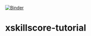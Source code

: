 [![Binder](https://mybinder.org/badge_logo.svg)](https://mybinder.org/v2/gh/raybellwaves/xskillscore-tutorial/master)

# xskillscore-tutorial